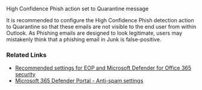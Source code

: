 High Confidence Phish action set to Quarantine message

It is recommended to configure the High Confidence Phish detection action to Quarantine so that these emails are not visible to the end user from within Outlook. As Phishing emails are designed to look legitimate, users may mistakenly think that a phishing email in Junk is false-positive.

### Related Links

* [Recommended settings for EOP and Microsoft Defender for Office 365 security](https://aka.ms/orca-atpp-docs-6) 
* [Microsoft 365 Defender Portal - Anti-spam settings](https://security.microsoft.com/antispam)
